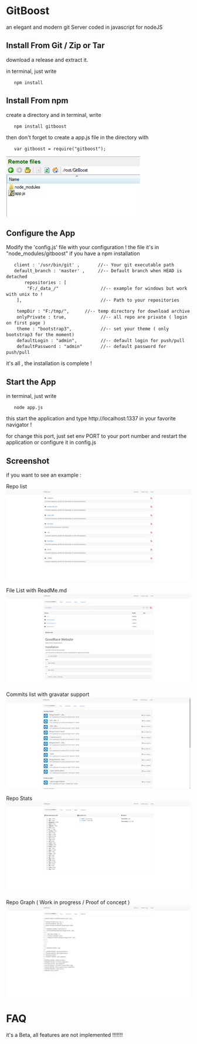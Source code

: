 # GitBoost
an elegant and modern git Server coded in javascript for nodeJS

## Install From Git / Zip or Tar

download a release and extract it.

in terminal, just write
```
   npm install
```

## Install From npm

create a directory and in terminal, write
```
   npm install gitboost
```

then don't forget to create a app.js file in the directory with
```
   var gitboost = require("gitboost");
```
![GitHub Logo](./doc/BvSsh_2018-01-25_14-32-39.png)

## Configure the App

Modify the 'config.js' file with your configuration !
the file it's in "node_modules/gitboost" if you have a npm installation

```
   client : '/usr/bin/git' ,       //-- Your git executable path
   default_branch : 'master' ,     //-- Default branch when HEAD is detached
       repositories : [  
        "F:/_data_/"                //-- example for windows but work with unix to !
    ],                              //-- Path to your repositories
```
```
    tempDir : "F:/tmp/",      //-- temp directory for download archive
    onlyPrivate : true,             //-- all repo are private ( login on first page )
    theme : "bootstrap3",           //-- set your theme ( only bootstrap3 for the moment)
    defaultLogin : "admin",         //-- default login for push/pull
    defaultPassword : "admin"       //-- default password for push/pull
```

it's all , the installation is complete !

## Start the App

in terminal, just write
```
   node app.js
```

this start the application and type http://localhost:1337 in your favorite navigator !

for change this port, just set env PORT to your port number and restart the application or configure it in config.js

## Screenshot

if you want to see an example :

Repo list
![GitHub Logo](./doc/chrome_2018-01-09_16-47-07.png)

File List with ReadMe.md
![GitHub Logo](./doc/chrome_2018-01-09_16-47-37.png)

Commits list with gravatar support
![GitHub Logo](./doc/chrome_2018-01-09_16-47-58.png)

Repo Stats
![GitHub Logo](./doc/chrome_2018-01-09_16-48-09.png)

Repo Graph ( Work in progress / Proof of concept )
![GitHub Logo](./doc/chrome_2018-01-09_16-48-22.png)

# FAQ

it's a Beta, all features are not implemented !!!!!!!
